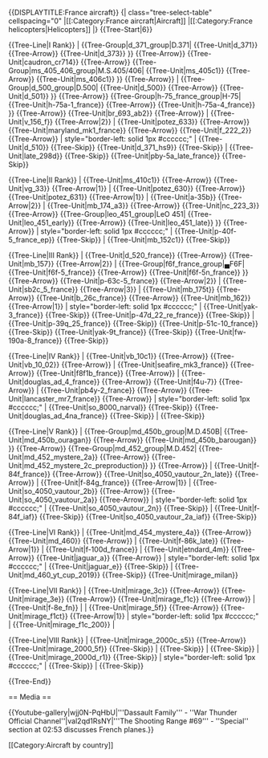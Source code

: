 {{DISPLAYTITLE:France aircraft}}
{| class="tree-select-table" cellspacing="0"
|[[:Category:France aircraft|Aircraft]]
|[[:Category:France helicopters|Helicopters]]
|}
{{Tree-Start|6}}

{{Tree-Line|I Rank}}
|
{{Tree-Group|d_371_group|D.371|
  {{Tree-Unit|d_371}}
{{Tree-Arrow}}
{{Tree-Unit|d_373}}
}}
{{Tree-Arrow}}
{{Tree-Unit|caudron_cr714}}
{{Tree-Arrow}}
{{Tree-Group|ms_405_406_group|M.S.405/406|
  {{Tree-Unit|ms_405c1}}
{{Tree-Arrow}}
{{Tree-Unit|ms_406c1}}
}}
{{Tree-Arrow}}
|
{{Tree-Group|d_500_group|D.500|
  {{Tree-Unit|d_500}}
{{Tree-Arrow}}
{{Tree-Unit|d_501}}
}}
{{Tree-Arrow}}
{{Tree-Group|h-75_france_group|H-75|
  {{Tree-Unit|h-75a-1_france}}
{{Tree-Arrow}}
{{Tree-Unit|h-75a-4_france}}
}}
{{Tree-Arrow}}
{{Tree-Unit|br_693_ab2}}
{{Tree-Arrow}}
|
{{Tree-Unit|v_156_f}}
{{Tree-Arrow|2}}
|
{{Tree-Unit|potez_633}}
{{Tree-Arrow}}
{{Tree-Unit|maryland_mk1_france}}
{{Tree-Arrow}}
{{Tree-Unit|f_222_2}}
{{Tree-Arrow}}
| style="border-left: solid 1px #cccccc;" |
{{Tree-Unit|d_510}}
{{Tree-Skip}}
{{Tree-Unit|d_371_hs9}}
{{Tree-Skip}}
|
{{Tree-Unit|late_298d}}
{{Tree-Skip}}
{{Tree-Unit|pby-5a_late_france}}
{{Tree-Skip}}

{{Tree-Line|II Rank}}
|
{{Tree-Unit|ms_410c1}}
{{Tree-Arrow}}
{{Tree-Unit|vg_33}}
{{Tree-Arrow|1}}
|
{{Tree-Unit|potez_630}}
{{Tree-Arrow}}
{{Tree-Unit|potez_631}}
{{Tree-Arrow|1}}
|
{{Tree-Unit|a-35b}}
{{Tree-Arrow|2}}
|
{{Tree-Unit|mb_174_a3}}
{{Tree-Arrow}}
{{Tree-Unit|nc_223_3}}
{{Tree-Arrow}}
{{Tree-Group|leo_451_group|LeO 451|
  {{Tree-Unit|leo_451_early}}
{{Tree-Arrow}}
{{Tree-Unit|leo_451_late}}
}}
{{Tree-Arrow}}
| style="border-left: solid 1px #cccccc;" |
{{Tree-Unit|p-40f-5_france_ep}}
{{Tree-Skip}}
|
{{Tree-Unit|mb_152c1}}
{{Tree-Skip}}

{{Tree-Line|III Rank}}
|
{{Tree-Unit|d_520_france}}
{{Tree-Arrow}}
{{Tree-Unit|mb_157}}
{{Tree-Arrow|2}}
|
{{Tree-Group|f6f_france_group|▄F6F|
  {{Tree-Unit|f6f-5_france}}
{{Tree-Arrow}}
{{Tree-Unit|f6f-5n_france}}
}}
{{Tree-Arrow}}
{{Tree-Unit|p-63c-5_france}}
{{Tree-Arrow|2}}
|
{{Tree-Unit|sb2c_5_france}}
{{Tree-Arrow|3}}
|
{{Tree-Unit|mb_175t}}
{{Tree-Arrow}}
{{Tree-Unit|b_26c_france}}
{{Tree-Arrow}}
{{Tree-Unit|mb_162}}
{{Tree-Arrow|1}}
| style="border-left: solid 1px #cccccc;" |
{{Tree-Unit|yak-3_france}}
{{Tree-Skip}}
{{Tree-Unit|p-47d_22_re_france}}
{{Tree-Skip}}
|
{{Tree-Unit|p-39q_25_france}}
{{Tree-Skip}}
{{Tree-Unit|p-51c-10_france}}
{{Tree-Skip}}
{{Tree-Unit|yak-9t_france}}
{{Tree-Skip}}
{{Tree-Unit|fw-190a-8_france}}
{{Tree-Skip}}

{{Tree-Line|IV Rank}}
|
{{Tree-Unit|vb_10c1}}
{{Tree-Arrow}}
{{Tree-Unit|vb_10_02}}
{{Tree-Arrow}}
|
{{Tree-Unit|seafire_mk3_france}}
{{Tree-Arrow}}
{{Tree-Unit|f8f1b_france}}
{{Tree-Arrow}}
|
{{Tree-Unit|douglas_ad_4_france}}
{{Tree-Arrow}}
{{Tree-Unit|f4u-7}}
{{Tree-Arrow}}
|
{{Tree-Unit|pb4y-2_france}}
{{Tree-Arrow}}
{{Tree-Unit|lancaster_mr7_france}}
{{Tree-Arrow}}
| style="border-left: solid 1px #cccccc;" |
{{Tree-Unit|so_8000_narval}}
{{Tree-Skip}}
{{Tree-Unit|douglas_ad_4na_france}}
{{Tree-Skip}}
|
{{Tree-Skip}}

{{Tree-Line|V Rank}}
|
{{Tree-Group|md_450b_group|M.D.450B|
  {{Tree-Unit|md_450b_ouragan}}
{{Tree-Arrow}}
{{Tree-Unit|md_450b_barougan}}
}}
{{Tree-Arrow}}
{{Tree-Group|md_452_group|M.D.452|
  {{Tree-Unit|md_452_mystere_2a}}
{{Tree-Arrow}}
{{Tree-Unit|md_452_mystere_2c_preproduction}}
}}
{{Tree-Arrow}}
|
{{Tree-Unit|f-84f_france}}
{{Tree-Arrow}}
{{Tree-Unit|so_4050_vautour_2n_late}}
{{Tree-Arrow}}
|
{{Tree-Unit|f-84g_france}}
{{Tree-Arrow|1}}
|
{{Tree-Unit|so_4050_vautour_2b}}
{{Tree-Arrow}}
{{Tree-Unit|so_4050_vautour_2a}}
{{Tree-Arrow}}
| style="border-left: solid 1px #cccccc;" |
{{Tree-Unit|so_4050_vautour_2n}}
{{Tree-Skip}}
|
{{Tree-Unit|f-84f_iaf}}
{{Tree-Skip}}
{{Tree-Unit|so_4050_vautour_2a_iaf}}
{{Tree-Skip}}

{{Tree-Line|VI Rank}}
|
{{Tree-Unit|md_454_mystere_4a}}
{{Tree-Arrow}}
{{Tree-Unit|md_460}}
{{Tree-Arrow}}
|
{{Tree-Unit|f-86k_late}}
{{Tree-Arrow|1}}
|
{{Tree-Unit|f-100d_france}}
|
{{Tree-Unit|etndard_4m}}
{{Tree-Arrow}}
{{Tree-Unit|jaguar_a}}
{{Tree-Arrow}}
| style="border-left: solid 1px #cccccc;" |
{{Tree-Unit|jaguar_e}}
{{Tree-Skip}}
|
{{Tree-Unit|md_460_yt_cup_2019}}
{{Tree-Skip}}
{{Tree-Unit|mirage_milan}}

{{Tree-Line|VII Rank}}
|
{{Tree-Unit|mirage_3c}}
{{Tree-Arrow}}
{{Tree-Unit|mirage_3e}}
{{Tree-Arrow}}
{{Tree-Unit|mirage_f1c}}
{{Tree-Arrow}}
|
{{Tree-Unit|f-8e_fn}}
|
|
{{Tree-Unit|mirage_5f}}
{{Tree-Arrow}}
{{Tree-Unit|mirage_f1ct}}
{{Tree-Arrow|1}}
| style="border-left: solid 1px #cccccc;" |
{{Tree-Unit|mirage_f1c_200}}
|

{{Tree-Line|VIII Rank}}
|
{{Tree-Unit|mirage_2000c_s5}}
{{Tree-Arrow}}
{{Tree-Unit|mirage_2000_5f}}
{{Tree-Skip}}
|
{{Tree-Skip}}
|
{{Tree-Skip}}
|
{{Tree-Unit|mirage_2000d_r1}}
{{Tree-Skip}}
| style="border-left: solid 1px #cccccc;" |
{{Tree-Skip}}
|
{{Tree-Skip}}

{{Tree-End}}

== Media ==

<!-- ''Excellent additions to the article would be video guides, screenshots from the game, and photos.'' -->

{{Youtube-gallery|wjj0N-PqHbU|'''Dassault Family''' - ''War Thunder Official Channel''|val2qd1RsNY|'''The Shooting Range #69''' - ''Special'' section at 02:53 discusses French planes.}}

[[Category:Aircraft by country]]
